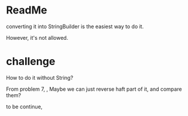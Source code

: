 # ReadMe 

converting it into StringBuilder is the easiest way to do it.

However, it's not allowed.

# challenge

How to do it without String? 

From problem 7, <reverse integer>, Maybe we can just reverse haft part of it, and compare them?

to be continue,
